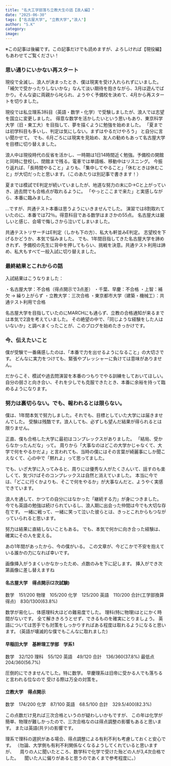 ```yaml
---
title: "名大工学部落ち立教大生の話【浪人編】"
date: "2025-06-30"
tags: ["名古屋大学", "立教大学","浪人"]
author: "S.K"
category: 
image: 
---
```


※この記事は後編です。この記事だけでも読めますが、よろしければ【現役編】もあわせてご覧ください！

### 思い通りにいかない再スタート
現役で全滅し、浪人が決まったとき、僕は現実を受け入れられずにいました。
「補欠で受かったりしないかな」なんて淡い期待を抱きながら、3月は遊んでばかり。そんな姿に両親から叱られ、ようやく予備校を決めて、4月から再スタートを切りました。

現役では私立理系3科目（英語・数学・化学）で受験しましたが、浪人では志望を国立に変更しました。
得意な数学を活かしたいという思いもあり、東京科学大学（旧・東工大）を目指して、夢を描くように勉強を始めました。
「夏までは初学科目も多いし、判定は気にしない。まずはやるだけやろう」
と自分に言い聞かせて。
でも、6月ごろには現実を見始め、友人の勧めもあって名古屋大学を目標に切り替えました。

浪人中は現役時代の反省を活かし、一時期は1日14時間近く勉強。予備校の開館と同時に登校し、閉館まで残る。電車では単語帳、移動中はリスニング。
今振り返れば、「長時間やること」よりも、「集中してやること」「休むときは休むこと」が大切だったと思います。（このあたりは別記事で書きます！）

夏までは模試でE判定が続いていましたが、地道な努力の末にD→Cと上がっていき、過去問でも合格点が取れるように。
「やっとここまで来た」と実感しながら、本番に臨みました。

…ですが、共通テスト本番は思うようにいきませんでした。
演習では8割取れていたのに、本番では72％。得意科目である数学はまさかの55点。
名古屋大は厳しいと感じ、会場で悔しさから泣いてしまいました。

共通テストリサーチはE判定（しかも下の方）、私大も軒並みE判定。
志望校を下げるかどうか、本気で悩みました。
でも、1年間目指してきた名古屋大学を諦めきれず、予備校の先生に背中を押してもらい、挑戦を決意。共通テスト利用は諦め、私大もすべて一般入試に切り替えました。

### 最終結果とこれからの話
入試結果はこうなりました：

・名古屋大学：不合格（得点開示で3点差）
・千葉、早慶：不合格
・上智：補欠 → 繰り上がらず
・立教大学：三次合格
・東京都市大学（建築・機械工）：共通テスト利用で合格

名古屋大学を目指していたのにMARCHにも通らず、立教の合格通知が来るまでは本気で2浪を考えていました。
その絶望の中で、「同じような経験をした人はいないか」と調べまくったことが、このブログを始めたきっかけです。

### 今、伝えたいこと
僕が受験で一番痛感したのは、「本番で力を出せるようになること」の大切さです。
どんなに実力をつけても、緊張やプレッシャーに負けては意味がありません。

だからこそ、模試や過去問演習を本番のつもりでやる訓練をしておいてほしい。
自分の弱さと向き合い、それを少しでも克服できたとき、本番に余裕を持って臨めるようになります。

### 努力は裏切らない。でも、報われるとは限らない。

僕は、1年間本気で努力しました。それでも、目標としていた大学には届きませんでした。
受験は残酷です。浪人しても、必ずしも望んだ結果が得られるとは限りません。

正直、僕も合格した大学に最初はコンプレックスがありました。
「結局、受からなかったんだな」って。
周りから「大事なのはどこの大学かじゃなくて、大学で何をやるかだよ」と言われても、当時の僕にはその言葉が綺麗事にしか聞こえなくて、心の中で「黙れよ」って思ってました。

でも、いざ大学に入ってみると、周りには優秀な人がたくさんいて、話すのも楽しくて、気づけばそのコンプレックスは自然と消えていました。
本当に今では、「どこに行くかよりも、そこで何をやるか」が大事なんだと、ようやく実感できています。

浪人を通して、かつての自分にはなかった「継続する力」が身につきました。
今でも英語の勉強は続けられているし、浪人期に出会った仲間は今でも大切な存在です。
一緒に戦って、一緒に笑って泣いた彼らとは、きっとこれからもつながっていられると思います。

努力は結果に直結しないこともある。
でも、本気で何かに向き合った経験は、確実にその人を変える。

あの1年間があったから、今の僕がいる。
この文章が、今どこかで不安を抱えている誰かの力になれば幸いです。

画像挿入がうまくいかなかったため、点数のみを下に記します。
挿入ができ次第画像に差し替えますね

#### 名古屋大学　得点開示(2次試験)
数学　151/200
物理　105/200
化学　125/200
英語　110/200
合計(工学部換算得点)　830/1300(63.8%)

数学が易化し、体感理科大ほどの難易度でした。
理科(特に物理)はとにかく時間がないです。
全て解ききろうとせず、できるものを確実にとりましょう。
英語については苦手でも対策をしっかりすればある程度は取れるようになると思います。
(英語が壊滅的な僕でもこんなに取れました)

#### 早稲田大学　基幹理工学部　学系1
数学　32/120
理科　55/120
英語　49/120
合計　136/360(37.8%)
最低点　204/360(56.7%)

圧倒的にできませんでした。特に数学。
早慶理系は旧帝に受かる人でも落ちると言われる位なので
受ける際は万全の対策を。

#### 立教大学　得点開示
数学　174/200
化学　87/100
英語　68.5/100
合計　329.5/400(82.3%)

この点数だけ見れば三次合格というのが疑わしいかもですが、
この年は化学が簡単、物理が難しかったので、三次合格なのは得点調整の影響もあると思います。
または英語(共テ)の影響です。

理系で理科の選択がある場合、得点調整による有利不利も考慮しておくと安心です。
（勿論、大学側も有利不利関係なくなるようしてくれていると思いますが、
　周りの人に聞いたところ、数学科で化学で受けた殆どの人が3,4次合格でした。
　聞いた人に偏りがあると思うのであくまで参考程度に。）


